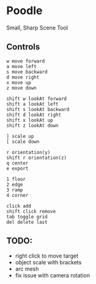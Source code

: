 # Poodle

Small, Sharp Scene Tool

## Controls

```
w move forward
a move left
s move backward
d move right
x move up
z move down

shift w lookAt forward
shift a lookAt left
shift s lookAt backward
shift d lookAt right
shift x lookAt up
shift z lookAt down

] scale up
[ scale down

r orientation(y)
shift r orientation(z)
q center
e export

1 floor
2 edge
3 ramp
4 corner

click add
shift click remove
tab toggle grid
del delete last
```

## TODO: 

- right click to move target
- object scale with brackets
- arc mesh
- fix issue with camera rotation